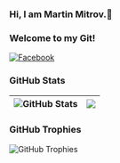 ### Hi, I am Martin Mitrov.👋
### Welcome to my Git!

[![Facebook](https://img.shields.io/badge/-Facebook-00B2FF?style=flat-square&logo=Facebook&logoColor=white)](https://www.facebook.com/martin.mitrov7/)

### GitHub Stats

| <img align="center" src="https://github-readme-stats.vercel.app/api?username=martiindmv&count_private=true&show_icons=true&include_all_commits=true&hide_border=true&hide=contribs" alt="GitHub Stats" /> | <img align="center" src="https://github-readme-stats.vercel.app/api/top-langs/?username=martiindmv&layout=compact&hide_border=true" /> |
| ------------- | ------------- |

### GitHub Trophies

<img align="center" src="https://github-profile-trophy.vercel.app/?username=martiindmv&rank=-C,-B" alt="GitHub Trophies" />
